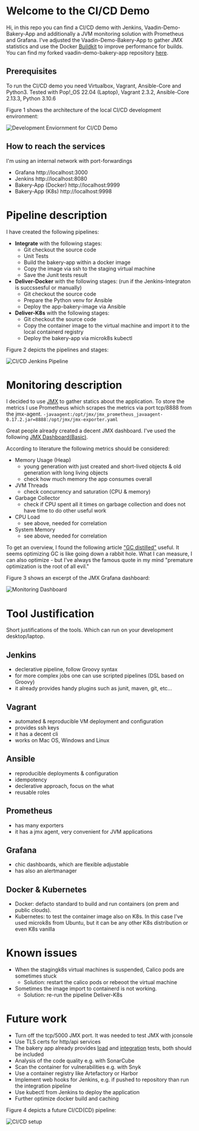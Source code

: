 # Welcome to the CI/CD Demo

Hi, in this repo you can find a CI/CD demo with Jenkins, Vaadin-Demo-Bakery-App and additionally a JVM monitoring solution with Prometheus and Grafana.
I've adjusted the Vaadin-Demo-Bakery-App to gather JMX statistics and use the Docker [Buildkit](https://docs.docker.com/build/buildkit/) to improve performance for builds. You can find my forked vaadin-demo-bakery-app repository [here](https://github.com/bqsys/vaadin-demo-bakery-app).

## Prerequisites

To run the CI/CD demo you need Virtualbox, Vagrant, Ansible-Core and Python3. 
Tested with Pop!_OS 22.04 (Laptop), Vagrant 2.3.2, Ansible-Core 2.13.3, Python 3.10.6

Figure 1 shows the architecture of the local CI/CD development environment:

![Development Enviornment for CI/CD Demo](pix/ci-cd-dev-env.drawio.png)


## How to reach the services
I'm using an internal network with port-forwardings 

* Grafana http://localhost:3000
* Jenkins http://localhost:8080
* Bakery-App (Docker) http://localhost:9999
* Bakery-App (K8s) http://localhost:9998

# Pipeline description

I have created the following pipelines:
* **Integrate** with the following stages:
    * Git checkout the source code
    * Unit Tests
    * Build the bakery-app within a docker image
    * Copy the image via ssh to the staging virtual machine
    * Save the Junit tests result
* **Deliver-Docker** with the following stages: (run if the Jenkins-Integraton is succssesful or manually)
    * Git checkout the source code
    * Prepare the Python venv for Ansible
    * Deploy the app-bakery-image via Ansible
* **Deliver-K8s** with the following stages:
    * Git checkout the source code
    * Copy the container image to the virtual machine and import it to the local containerd registry
    * Deploy the bakery-app via microk8s kubectl

Figure 2 depicts the pipelines and stages:

![CI/CD Jenkins Pipeline](pix/ci-cd-pipeline.drawio.png)

# Monitoring description
I decided to use [JMX](https://www.oracle.com/technical-resources/articles/javase/jmx.html) to gather statics about the application.
To store the metrics I use Prometheus which scrapes the metrics via port tcp/8888 from the jmx-agent.
`-javaagent:/opt/jmx/jmx_prometheus_javaagent-0.17.2.jar=8888:/opt/jmx/jmx-exporter.yaml` 

Great people already created a decent JMX dashboard. I've used the following [JMX Dashboard(Basic)](https://grafana.com/grafana/dashboards/14845-jmx-dashboard-basic/).

According to literature the following metrics should be considered:

* Memory Usage (Heap)
    * young generation with just created and short-lived objects & old generation with long living objects
    * check how much memory the app consumes overall
* JVM Threads
    * check concurrency and saturation (CPU & memory)
* Garbage Collector
    * check if CPU spent all it times on garbage collection and does not have time to do other useful work
* CPU Load
    * see above, needed for correlation
* System Memory
    * see above, needed for correlation

To get an overview, I found the following article ["GC distilled"](https://www.infoq.com/articles/Java_Garbage_Collection_Distilled/) useful. It seems optimizing GC is like going down a rabbit hole. What I can measure, I can also optimize - but I've always the famous quote in my mind "premature optimization is the root of all evil." 

Figure 3 shows an excerpt of the JMX Grafana dashboard:

![Monitoring Dashboard](pix/monitoring-dashboard.png)

# Tool Justification

Short justifications of the tools. Which can run on your development desktop/laptop. 

## Jenkins
- declerative pipeline, follow Groovy syntax 
- for more complex jobs one can use scripted pipelines (DSL based on Groovy)
- it already provides handy plugins such as junit, maven, git, etc...

## Vagrant
- automated & reproducible VM deployment and configuration
- provides ssh keys
- it has a decent cli
- works on Mac OS, Windows and Linux

## Ansible
- reproducible deployments & configuration
- idempotency
- declerative approach, focus on the what
- reusable roles

## Prometheus
- has many exporters
- it has a jmx agent, very convenient for JVM applications

## Grafana
- chic dashboards, which are flexible adjustable 
- has also an alertmanager

## Docker & Kubernetes
  - Docker: defacto standard to build and run containers (on prem and public clouds). 
  - Kubernetes: to test the container image also on K8s. In this case I've used microk8s from Ubuntu, but it can be any other K8s distribution or even K8s vanilla

# Known issues
* When the stagingk8s virtual machines is suspended, Calico pods are sometimes stuck 
    * Solution: restart the calico pods or rebeoot the virtual machine
* Sometimes the image import to containerd is not working.
    * Solution: re-run the pipeline Deliver-K8s

# Future work

* Turn off the tcp/5000 JMX port. It was needed to test JMX with jconsole
* Use TLS certs for http/api services
* The bakery app already provides [load](https://github.com/bqsys/vaadin-demo-bakery-app#running-scalability-tests) and [integration](https://github.com/bqsys/vaadin-demo-bakery-app#running-integration-tests-and-linter) tests, both should be included
* Analysis of the code quality e.g. with SonarCube
* Scan the container for vulnerabilities e.g. with Snyk
* Use a container registry like Artefactory or Harbor
* Implement web hooks for Jenkins, e.g. if pushed to repository than run the integration pipeline
* Use kubectl from Jenkins to deploy the application
* Further optimize docker build and caching

Figure 4 depicts a future CI/CD(CD) pipeline:

![CI/CD setup](pix/ci-cd.drawio.png)